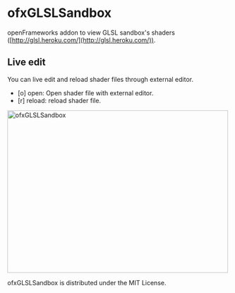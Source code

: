 ofxGLSLSandbox
==============

openFrameworks addon to view GLSL sandbox's shaders ([http://glsl.heroku.com/](http://glsl.heroku.com/)).

## Live edit

You can live edit and reload shader files through external editor.

* [o] open: Open shader file with external editor.
* [r] reload: reload shader file.

<a href="http://www.flickr.com/photos/tadokoro/9378446629/" title="ofxGLSLSandbox by Atsushi Tadokoro, on Flickr"><img src="http://farm4.staticflickr.com/3700/9378446629_b1ecfabb21.jpg" width="500" height="368" alt="ofxGLSLSandbox"></a>

ofxGLSLSandbox is distributed under the MIT License. 